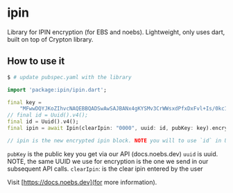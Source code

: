 # ipin

Library for IPIN encryption (for EBS and noebs). Lightweight, only uses dart, built on top of Crypton library.

## How to use it

```sh
$ # update pubspec.yaml with the library
```

```dart
import 'package:ipin/ipin.dart';

final key =
    "MFwwDQYJKoZIhvcNAQEBBQADSwAwSAJBANx4gKYSMv3CrWWsxdPfxDxFvl+Is/0kc1dvMI1yNWDXI3AgdI4127KMUOv7gmwZ6SnRsHX/KAM0IPRe0+Sa0vMCAwEAAQ==";
// final id = Uuid().v4();
final id = Uuid().v4();
final ipin = await Ipin(clearIpin: "0000", uuid: id, pubKey: key).encrypt();

// ipin is the new encrypted ipin block. NOTE you will to use `id` in UUID request field.

```

`pubKey` is the public key you get via our API (docs.noebs.dev)
`uuid` is uuid. NOTE, the same UUID we use for encryption is the one we send in our subsequent API calls.
`clearIpin`: is the clear ipin entered by the user


Visit [https://docs.noebs.dev](for more information).